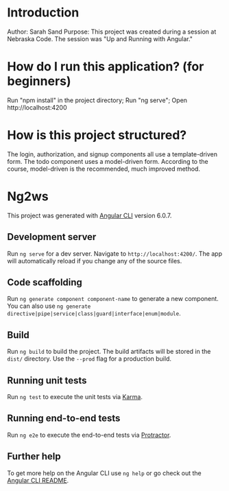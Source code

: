 # Introduction

Author: Sarah Sand
Purpose: This project was created during a session at Nebraska Code. The session was "Up and Running with Angular."

# How do I run this application? (for beginners)

Run "npm install" in the project directory; Run "ng serve"; Open http://localhost:4200

# How is this project structured?

The login, authorization, and signup components all use a template-driven form. The todo component uses a model-driven form. According to the course, model-driven is the recommended, much improved method.

# Ng2ws

This project was generated with [Angular CLI](https://github.com/angular/angular-cli) version 6.0.7. 

## Development server

Run `ng serve` for a dev server. Navigate to `http://localhost:4200/`. The app will automatically reload if you change any of the source files.

## Code scaffolding

Run `ng generate component component-name` to generate a new component. You can also use `ng generate directive|pipe|service|class|guard|interface|enum|module`.

## Build

Run `ng build` to build the project. The build artifacts will be stored in the `dist/` directory. Use the `--prod` flag for a production build.

## Running unit tests

Run `ng test` to execute the unit tests via [Karma](https://karma-runner.github.io).

## Running end-to-end tests

Run `ng e2e` to execute the end-to-end tests via [Protractor](http://www.protractortest.org/).

## Further help

To get more help on the Angular CLI use `ng help` or go check out the [Angular CLI README](https://github.com/angular/angular-cli/blob/master/README.md).

